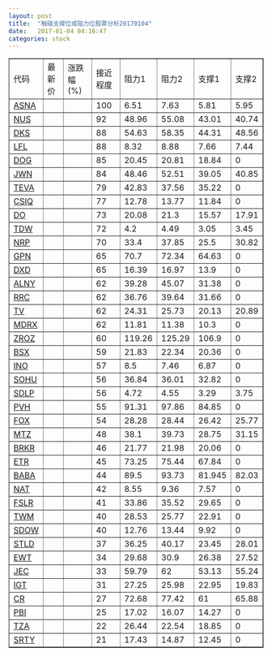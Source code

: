 ```yaml
---
layout: post
title:  "触碰支撑位或阻力位股票分析20170104"
date:   2017-01-04 04:16:47
categories: stock
---
```

<script type="text/javascript">
var stockList = []
stockList.push('gb_asna');
stockList.push('gb_nus');
stockList.push('gb_dks');
stockList.push('gb_lfl');
stockList.push('gb_dog');
stockList.push('gb_jwn');
stockList.push('gb_teva');
stockList.push('gb_csiq');
stockList.push('gb_do');
stockList.push('gb_tdw');
stockList.push('gb_nrp');
stockList.push('gb_gpn');
stockList.push('gb_dxd');
stockList.push('gb_alny');
stockList.push('gb_rrc');
stockList.push('gb_tv');
stockList.push('gb_mdrx');
stockList.push('gb_zroz');
stockList.push('gb_bsx');
stockList.push('gb_ino');
stockList.push('gb_sohu');
stockList.push('gb_sdlp');
stockList.push('gb_pvh');
stockList.push('gb_fox');
stockList.push('gb_mtz');
stockList.push('gb_brkr');
stockList.push('gb_etr');
stockList.push('gb_baba');
stockList.push('gb_nat');
stockList.push('gb_fslr');
stockList.push('gb_twm');
stockList.push('gb_sdow');
stockList.push('gb_stld');
stockList.push('gb_ewt');
stockList.push('gb_jec');
stockList.push('gb_igt');
stockList.push('gb_cr');
stockList.push('gb_pbi');
stockList.push('gb_tza');
stockList.push('gb_srty');
</script>
<table border="1">
 <tr>
 <td>代码</td>
 <td>最新价</td>
 <td>涨跌幅(%)</td>
 <td>接近程度</td>
 <td>阻力1</td>
 <td>阻力2</td>
 <td>支撑1</td>
 <td>支撑2</td>
</tr>
  <tr id="asna" class="red">
  <td><a href="http://stock.finance.sina.com.cn/usstock/quotes/ASNA.html" target="_blank">ASNA</a></td><td></td><td></td><td>100</td><td>6.51</td><td>7.63</td><td>5.81</td><td>5.95</td></tr>
  <tr id="nus" class="red">
  <td><a href="http://stock.finance.sina.com.cn/usstock/quotes/NUS.html" target="_blank">NUS</a></td><td></td><td></td><td>92</td><td>48.96</td><td>55.08</td><td>43.01</td><td>40.74</td></tr>
  <tr id="dks" class="red">
  <td><a href="http://stock.finance.sina.com.cn/usstock/quotes/DKS.html" target="_blank">DKS</a></td><td></td><td></td><td>88</td><td>54.63</td><td>58.35</td><td>44.31</td><td>48.56</td></tr>
  <tr id="lfl" class="red">
  <td><a href="http://stock.finance.sina.com.cn/usstock/quotes/LFL.html" target="_blank">LFL</a></td><td></td><td></td><td>88</td><td>8.32</td><td>8.88</td><td>7.66</td><td>7.44</td></tr>
  <tr id="dog" class="green">
  <td><a href="http://stock.finance.sina.com.cn/usstock/quotes/DOG.html" target="_blank">DOG</a></td><td></td><td></td><td>85</td><td>20.45</td><td>20.81</td><td>18.84</td><td>0</td></tr>
  <tr id="jwn" class="red">
  <td><a href="http://stock.finance.sina.com.cn/usstock/quotes/JWN.html" target="_blank">JWN</a></td><td></td><td></td><td>84</td><td>48.46</td><td>52.51</td><td>39.05</td><td>40.85</td></tr>
  <tr id="teva" class="red">
  <td><a href="http://stock.finance.sina.com.cn/usstock/quotes/TEVA.html" target="_blank">TEVA</a></td><td></td><td></td><td>79</td><td>42.83</td><td>37.56</td><td>35.22</td><td>0</td></tr>
  <tr id="csiq" class="red">
  <td><a href="http://stock.finance.sina.com.cn/usstock/quotes/CSIQ.html" target="_blank">CSIQ</a></td><td></td><td></td><td>77</td><td>12.78</td><td>13.77</td><td>11.84</td><td>0</td></tr>
  <tr id="do" class="green">
  <td><a href="http://stock.finance.sina.com.cn/usstock/quotes/DO.html" target="_blank">DO</a></td><td></td><td></td><td>73</td><td>20.08</td><td>21.3</td><td>15.57</td><td>17.91</td></tr>
  <tr id="tdw" class="green">
  <td><a href="http://stock.finance.sina.com.cn/usstock/quotes/TDW.html" target="_blank">TDW</a></td><td></td><td></td><td>72</td><td>4.2</td><td>4.49</td><td>3.05</td><td>3.45</td></tr>
  <tr id="nrp" class="red">
  <td><a href="http://stock.finance.sina.com.cn/usstock/quotes/NRP.html" target="_blank">NRP</a></td><td></td><td></td><td>70</td><td>33.4</td><td>37.85</td><td>25.5</td><td>30.82</td></tr>
  <tr id="gpn" class="red">
  <td><a href="http://stock.finance.sina.com.cn/usstock/quotes/GPN.html" target="_blank">GPN</a></td><td></td><td></td><td>65</td><td>70.7</td><td>72.34</td><td>64.63</td><td>0</td></tr>
  <tr id="dxd" class="green">
  <td><a href="http://stock.finance.sina.com.cn/usstock/quotes/DXD.html" target="_blank">DXD</a></td><td></td><td></td><td>65</td><td>16.39</td><td>16.97</td><td>13.9</td><td>0</td></tr>
  <tr id="alny" class="red">
  <td><a href="http://stock.finance.sina.com.cn/usstock/quotes/ALNY.html" target="_blank">ALNY</a></td><td></td><td></td><td>62</td><td>39.28</td><td>45.07</td><td>31.38</td><td>0</td></tr>
  <tr id="rrc" class="green">
  <td><a href="http://stock.finance.sina.com.cn/usstock/quotes/RRC.html" target="_blank">RRC</a></td><td></td><td></td><td>62</td><td>36.76</td><td>39.64</td><td>31.66</td><td>0</td></tr>
  <tr id="tv" class="green">
  <td><a href="http://stock.finance.sina.com.cn/usstock/quotes/TV.html" target="_blank">TV</a></td><td></td><td></td><td>62</td><td>24.31</td><td>25.73</td><td>20.13</td><td>20.89</td></tr>
  <tr id="mdrx" class="green">
  <td><a href="http://stock.finance.sina.com.cn/usstock/quotes/MDRX.html" target="_blank">MDRX</a></td><td></td><td></td><td>62</td><td>11.81</td><td>11.38</td><td>10.3</td><td>0</td></tr>
  <tr id="zroz" class="green">
  <td><a href="http://stock.finance.sina.com.cn/usstock/quotes/ZROZ.html" target="_blank">ZROZ</a></td><td></td><td></td><td>60</td><td>119.26</td><td>125.29</td><td>106.9</td><td>0</td></tr>
  <tr id="bsx" class="green">
  <td><a href="http://stock.finance.sina.com.cn/usstock/quotes/BSX.html" target="_blank">BSX</a></td><td></td><td></td><td>59</td><td>21.83</td><td>22.34</td><td>20.36</td><td>0</td></tr>
  <tr id="ino" class="green">
  <td><a href="http://stock.finance.sina.com.cn/usstock/quotes/INO.html" target="_blank">INO</a></td><td></td><td></td><td>57</td><td>8.5</td><td>7.46</td><td>6.87</td><td>0</td></tr>
  <tr id="sohu" class="red">
  <td><a href="http://stock.finance.sina.com.cn/usstock/quotes/SOHU.html" target="_blank">SOHU</a></td><td></td><td></td><td>56</td><td>36.84</td><td>36.01</td><td>32.82</td><td>0</td></tr>
  <tr id="sdlp" class="red">
  <td><a href="http://stock.finance.sina.com.cn/usstock/quotes/SDLP.html" target="_blank">SDLP</a></td><td></td><td></td><td>56</td><td>4.72</td><td>4.55</td><td>3.29</td><td>3.75</td></tr>
  <tr id="pvh" class="red">
  <td><a href="http://stock.finance.sina.com.cn/usstock/quotes/PVH.html" target="_blank">PVH</a></td><td></td><td></td><td>55</td><td>91.31</td><td>97.86</td><td>84.85</td><td>0</td></tr>
  <tr id="fox" class="red">
  <td><a href="http://stock.finance.sina.com.cn/usstock/quotes/FOX.html" target="_blank">FOX</a></td><td></td><td></td><td>54</td><td>28.28</td><td>28.44</td><td>26.42</td><td>25.77</td></tr>
  <tr id="mtz" class="red">
  <td><a href="http://stock.finance.sina.com.cn/usstock/quotes/MTZ.html" target="_blank">MTZ</a></td><td></td><td></td><td>48</td><td>38.1</td><td>39.73</td><td>28.75</td><td>31.15</td></tr>
  <tr id="brkr" class="red">
  <td><a href="http://stock.finance.sina.com.cn/usstock/quotes/BRKR.html" target="_blank">BRKR</a></td><td></td><td></td><td>46</td><td>21.77</td><td>21.98</td><td>20.06</td><td>0</td></tr>
  <tr id="etr" class="red">
  <td><a href="http://stock.finance.sina.com.cn/usstock/quotes/ETR.html" target="_blank">ETR</a></td><td></td><td></td><td>45</td><td>73.25</td><td>75.44</td><td>67.84</td><td>0</td></tr>
  <tr id="baba" class="red">
  <td><a href="http://stock.finance.sina.com.cn/usstock/quotes/BABA.html" target="_blank">BABA</a></td><td></td><td></td><td>44</td><td>89.5</td><td>93.73</td><td>81.945</td><td>82.03</td></tr>
  <tr id="nat" class="green">
  <td><a href="http://stock.finance.sina.com.cn/usstock/quotes/NAT.html" target="_blank">NAT</a></td><td></td><td></td><td>42</td><td>8.55</td><td>9.36</td><td>7.57</td><td>0</td></tr>
  <tr id="fslr" class="red">
  <td><a href="http://stock.finance.sina.com.cn/usstock/quotes/FSLR.html" target="_blank">FSLR</a></td><td></td><td></td><td>41</td><td>33.86</td><td>35.52</td><td>29.65</td><td>0</td></tr>
  <tr id="twm" class="green">
  <td><a href="http://stock.finance.sina.com.cn/usstock/quotes/TWM.html" target="_blank">TWM</a></td><td></td><td></td><td>40</td><td>28.53</td><td>25.77</td><td>22.91</td><td>0</td></tr>
  <tr id="sdow" class="green">
  <td><a href="http://stock.finance.sina.com.cn/usstock/quotes/SDOW.html" target="_blank">SDOW</a></td><td></td><td></td><td>40</td><td>12.76</td><td>13.44</td><td>9.92</td><td>0</td></tr>
  <tr id="stld" class="red">
  <td><a href="http://stock.finance.sina.com.cn/usstock/quotes/STLD.html" target="_blank">STLD</a></td><td></td><td></td><td>37</td><td>36.25</td><td>40.17</td><td>23.45</td><td>28.01</td></tr>
  <tr id="ewt" class="green">
  <td><a href="http://stock.finance.sina.com.cn/usstock/quotes/EWT.html" target="_blank">EWT</a></td><td></td><td></td><td>34</td><td>29.68</td><td>30.9</td><td>26.38</td><td>27.52</td></tr>
  <tr id="jec" class="red">
  <td><a href="http://stock.finance.sina.com.cn/usstock/quotes/JEC.html" target="_blank">JEC</a></td><td></td><td></td><td>33</td><td>59.79</td><td>62</td><td>53.13</td><td>55.24</td></tr>
  <tr id="igt" class="red">
  <td><a href="http://stock.finance.sina.com.cn/usstock/quotes/IGT.html" target="_blank">IGT</a></td><td></td><td></td><td>31</td><td>27.25</td><td>25.98</td><td>22.95</td><td>19.83</td></tr>
  <tr id="cr" class="green">
  <td><a href="http://stock.finance.sina.com.cn/usstock/quotes/CR.html" target="_blank">CR</a></td><td></td><td></td><td>27</td><td>72.68</td><td>77.42</td><td>61</td><td>65.88</td></tr>
  <tr id="pbi" class="red">
  <td><a href="http://stock.finance.sina.com.cn/usstock/quotes/PBI.html" target="_blank">PBI</a></td><td></td><td></td><td>25</td><td>17.02</td><td>16.07</td><td>14.27</td><td>0</td></tr>
  <tr id="tza" class="green">
  <td><a href="http://stock.finance.sina.com.cn/usstock/quotes/TZA.html" target="_blank">TZA</a></td><td></td><td></td><td>22</td><td>26.44</td><td>22.54</td><td>18.85</td><td>0</td></tr>
  <tr id="srty" class="green">
  <td><a href="http://stock.finance.sina.com.cn/usstock/quotes/SRTY.html" target="_blank">SRTY</a></td><td></td><td></td><td>21</td><td>17.43</td><td>14.87</td><td>12.45</td><td>0</td></tr>
</table>
